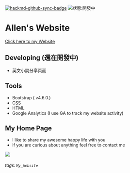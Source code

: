 [![hackmd-github-sync-badge](https://hackmd.io/YDVAdaDFS5OgBrVQydfkVQ/badge)](https://hackmd.io/YDVAdaDFS5OgBrVQydfkVQ)
![狀態:開發中](https://img.shields.io/badge/status-developing-orange)   

# Allen's Website
[Click here to my Website](https://allenlin316.github.io/)

## Developing (還在開發中)
* 英文小說分享頁面

   
## Tools
* Bootstrap ( v4.6.0.)
* CSS
* HTML
* Google Analytics (I use GA to track my website activity)

## My Home Page
* I like to share my awesome happy life with you
* If you are curious about anything feel free to contact me
          
![](https://i.imgur.com/c0eYMSc.jpg)

###### tags: `My_Website`
